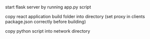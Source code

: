start flask server by running app.py script

copy react application build folder into directory
    (set proxy in clients package.json correctly before building)

copy python script into network directory
